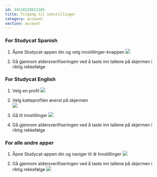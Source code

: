 ```yaml
---
id: 34518228622105
title: Tilgang til innstillinger
category: account
section: account
---
```

### For Studycat Spanish

1. Åpne Studycat-appen din og velg innstillinger-knappen
![](https://help.studycat.com/hc/article_attachments/34518228606873)

2. Gå gjennom aldersverifiseringen ved å taste inn tallene på skjermen i riktig rekkefølge

### For Studycat English

1. Velg en profil
![](https://help.studycat.com/hc/article_attachments/34518228607769)

2. Velg katteprofilen øverst på skjermen  
![](https://help.studycat.com/hc/article_attachments/34518215417241)

3. Gå til innstillinger
![](https://help.studycat.com/hc/article_attachments/34518215418265)

4. Gå gjennom aldersverifiseringen ved å taste inn tallene på skjermen i riktig rekkefølge

### For alle andre apper

1. Åpne Studycat-appen din og naviger til ⚙️ Innstillinger
![](https://help.studycat.com/hc/article_attachments/34518228611353)

2. Gå gjennom aldersverifiseringen ved å taste inn tallene på skjermen i riktig rekkefølge
![](https://help.studycat.com/hc/article_attachments/34518215421977)